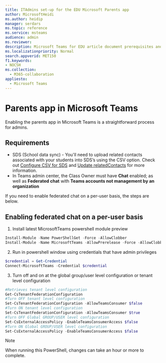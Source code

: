 ```yaml
---
title: ITAdmins set-up for the EDU Microsoft Parents app
author: MicrosoftHeidi
ms.author: heidip
manager: serdars
ms.topic: reference
ms.service: msteams
audience: admin
ms.reviewer: 
description: Microsoft Teams for EDU article document prerequisites and PowerShell set-up for the Parents app.
ms.localizationpriority: Normal
search.appverid: MET150
f1.keywords:
- NOCSH
ms.collection: 
  - M365-collaboration
appliesto: 
  - Microsoft Teams
---
```


# Parents app in Microsoft Teams

Enabling the parents app in Microsoft Teams is a straightforward process for admins.

## Requirements

- SDS (School data sync) - You'll need to upload related contacts associated with your students into SDS’s using the CSV option. Check out [Configure CSV for SDS](/schooldatasync/set-up-your-sds-flow) and [Update relatedContacts](/graph/api/relatedcontact-update) for more information.
- In Teams admin center, the Class Owner must have **Chat** enabled; as well as **Federated chat** with **Teams accounts not management by an organization**

If you need to enable federated chat on a per-user basis, the steps are below.

## Enabling federated chat on a per-user basis

1. Install latest MicrosoftTeams powershell module preview

```powershell
Install-Module -Name PowerShellGet -Force -AllowClobber
Install-Module -Name MicrosoftTeams -AllowPrerelease -Force -AllowClobber
```

2. Run in powershell window using credentials that have admin privileges

```powershell
$credential = Get-Credential
Connect-MicrosoftTeams -Credential $credential
```

3. Turn off and on at the global group/user level configuration or tenant level configuration

```powershell
#Retrieves tenant level configuration
Get-CsTenantFederationConfiguration
#Turn OFF tenant level configuration
Set-CsTenantFederationConfiguration -AllowTeamsConsumer $false
#Turn ON tenant level configuration
Set-CsTenantFederationConfiguration -AllowTeamsConsumer $true
#Turn OFF Global GROUP/USER level configuration
Set-CsExternalAccessPolicy -EnableTeamsConsumerAccess $false
#Turn ON Global GROUP/USER level configuration
Set-CsExternalAccessPolicy -EnableTeamsConsumerAccess $false
```

> [!NOTE]
> When running this PowerShell, changes can take an hour or more to complete.
